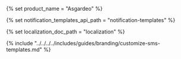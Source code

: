 {% set product_name = "Asgardeo" %}

{% set notification_templates_api_path = "notification-templates" %}

{% set localization_doc_path = "localization" %}

{% include "../../../../includes/guides/branding/customize-sms-templates.md" %}